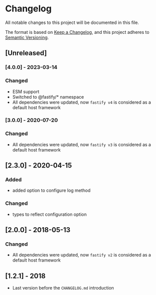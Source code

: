 # Changelog
All notable changes to this project will be documented in this file.

The format is based on [Keep a Changelog](https://keepachangelog.com/en/1.0.0/),
and this project adheres to [Semantic Versioning](https://semver.org/spec/v2.0.0.html).

## [Unreleased]

### [4.0.0] - 2023-03-14
### Changed
- ESM support
- Switched to @fastify/* namespace
- All dependencies were updated, now `fastify v4` is considered as a default host framework

### [3.0.0] - 2020-07-20
### Changed
- All dependencies were updated, now `fastify v3` is considered as a default host framework

## [2.3.0] - 2020-04-15
### Added
- added option to configure log method

### Changed
- types to reflect configuration option

## [2.0.0] - 2018-05-13
### Changed
- All dependencies were updated, now `fastify v2` is considered as a default host framework

## [1.2.1] - 2018
- Last version before the `CHANGELOG.md` introduction
